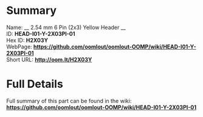 
Summary
=================
  
Name: __ 2.54 mm 6 Pin (2x3) Yellow Header __    
ID: __HEAD-I01-Y-2X03PI-01__   
Hex ID: __H2X03Y__   
WebPage: __https://github.com/oomlout/oomlout-OOMP/wiki/HEAD-I01-Y-2X03PI-01__   
Short URL: __http://oom.lt/H2X03Y__   

Full Details
==========================
Full summary of this part can be found in the wiki:   
__https://github.com/oomlout/oomlout-OOMP/wiki/HEAD-I01-Y-2X03PI-01__    


